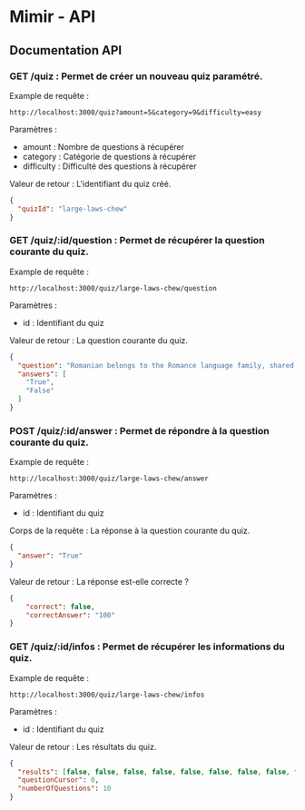 # Mimir - API

## Documentation API


### **GET** /quiz : Permet de créer un nouveau quiz paramétré.

Example de requête : 
```
http://localhost:3000/quiz?amount=5&category=9&difficulty=easy
```

Paramètres :
- amount : Nombre de questions à récupérer
- category : Catégorie de questions à récupérer
- difficulty : Difficulté des questions à récupérer

Valeur de retour : L'identifiant du quiz créé.

```json
{
  "quizId": "large-laws-chew"
}
```

### **GET** /quiz/:id/question : Permet de récupérer la question courante du quiz.

Example de requête : 
```
http://localhost:3000/quiz/large-laws-chew/question
```

Paramètres :
- id : Identifiant du quiz

Valeur de retour : La question courante du quiz.

```json
{
  "question": "Romanian belongs to the Romance language family, shared with French, Spanish, Portuguese and Italian. ",
  "answers": [
    "True",
    "False"
  ]
}
```

### **POST** /quiz/:id/answer : Permet de répondre à la question courante du quiz.

Example de requête : 
```
http://localhost:3000/quiz/large-laws-chew/answer
```

Paramètres :
- id : Identifiant du quiz

Corps de la requête : La réponse à la question courante du quiz.

```json
{
  "answer": "True"
}
```

Valeur de retour : La réponse est-elle correcte ?

```json
{
    "correct": false,
    "correctAnswer": "100"
}
```

### **GET** /quiz/:id/infos : Permet de récupérer les informations du quiz.

Example de requête : 
```
http://localhost:3000/quiz/large-laws-chew/infos
```

Paramètres :
- id : Identifiant du quiz

Valeur de retour : Les résultats du quiz.

```json
{
  "results": [false, false, false, false, false, false, false, false, false, false],
  "questionCursor": 0,
  "numberOfQuestions": 10
}
```